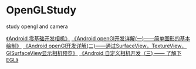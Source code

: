 # OpenGLStudy
study opengl and camera



[《Android 零基础开发相机》](https://gitchat.csdn.net/activity/5aeb03e3af08a333483d71c1#-3)
[《Android openGl开发详解(一)——简单图形的基本绘制》](https://www.jianshu.com/p/92d02ac80611)
[《Android openGl开发详解(二)——通过SurfaceView，TextureView，GlSurfaceView显示相机预览》](
https://www.jianshu.com/p/db8ecba6037a)
[《Android 自定义相机开发（三) —— 了解下EGL》](https://www.jianshu.com/p/1e82021b10b4)